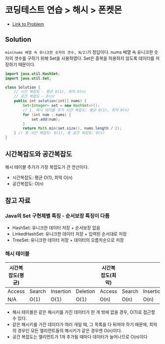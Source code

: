# 코딩테스트 연습 > 해시 > 폰켓몬

- [Link to Problem](https://school.programmers.co.kr/learn/courses/30/lessons/1845)

## Solution
`min(nums 배열 속 유니크한 숫자의 갯수, N/2)`가 정답이다.
nums 배열 속 유니크한 숫자의 갯수를 구하기 위해 Set을 사용하였다.
Set은 중복을 허용하지 않도록 데이터를 저장하기 때문이다.

```java
import java.util.HashSet;
import java.util.Set;

class Solution {
    // 시간 복잡도 - 평균 O(1), 최악 O(n)
    // 공간 복잡도 - O(n)
    public int solution(int[] nums) {
        Set<Integer> set = new HashSet<>();
        // 1. 해시 테이블 추가 시간 복잡도: 평균 O(1), 최악 O(n)
        for (int num : nums) {
            set.add(num);
        }
        return Math.min(set.size(), nums.length / 2);
    } // 총 시간 복잡도: O(1), 총 공간 복잡도: O(n)
}
```

## 시간복잡도와 공간복잡도
해시 테이블 추가가 가장 복잡도가 큰 연산이다.
- 시간복잡도: 평균 O(1), 최악 O(n)
- 공간복잡도: O(n)

## 참고 자료

### Java의 Set 구현체별 특징 - 순서보장 특징이 다름
- HashSet: 유니크한 데이터 저장 + 순서보장 없음
- LinkedHashSet: 유니크한 데이터 저장 + 입력된 순서대로 저장
- TreeSet: 유니크한 데이터 저장 + 데이터의 오름차순으로 저장

### 해시 테이블

| 시간복잡도(평균) |        |     |          | 시간복잡도(최악) |        |           |          | 공간복잡도 |
|-----------|--------|-----|----------|-----------|--------|-----------|----------|-------|
| Access    | Search | Insertion | Deletion | Access    | Search | Insertion | Deletion |       |
| N/A       | O(1)   | O(1)      | O(1)     | O(n)      | O(n)   | O(n)      | O(n)     | O(n)  |

- 해시 테이블은 같은 해시키를 가진 데이터가 한 개 밖에 없을 경우, O(1)로 접근할 수 있다.
- 같은 해시키를 가진 데이터가 여러 개일 때, 그 목록을 다 뒤져야 하기 때문에, 최악의 경우인 모든 엘리먼트들의 해시키가 같은 경우엔 O(n)이다.
- 공간 복잡도는 엘리먼트가 1개 추가될 때마다 데이터가 늘어나므로 O(n)이다
